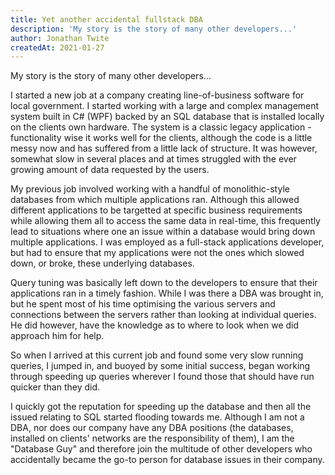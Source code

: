 ```yaml
---
title: Yet another accidental fullstack DBA
description: 'My story is the story of many other developers...'
author: Jonathan Twite
createdAt: 2021-01-27
---
```

My story is the story of many other developers...
<!--more-->
I started a new job at a company creating line-of-business software for local government.  I started working with a large and complex management system built in C# (WPF) backed by an SQL database that is installed locally on the clients own hardware.  The system is a classic legacy application - functionality wise it works well for the clients, although the code is a little messy now and has suffered from a little lack of structure.  It was however, somewhat slow in several places and at times struggled with the ever growing amount of data requested by the users.

My previous job involved working with a handful of monolithic-style databases from which multiple applications ran.  Although this allowed different applications to be targetted at specific business requirements while allowing them all to access the same data in real-time, this frequently lead to situations where one an issue within a database would bring down multiple applications.  I was employed as a full-stack applications developer, but had to ensure that my applications were not the ones which slowed down, or broke, these underlying databases.

Query tuning was basically left down to the developers to ensure that their applications ran in a timely fashion.  While I was there a DBA was brought in, but he spent most of his time optimising the various servers and connections between the servers rather than looking at individual queries.  He did however, have the knowledge as to where to look when we did approach him for help.

So when I arrived at this current job and found some very slow running queries, I jumped in, and buoyed by some initial success, began working through speeding up queries wherever I found those that should have run quicker than they did.

I quickly got the reputation for speeding up the database and then all the issued relating to SQL started flooding towards me.  Although I am not a DBA, nor does our company have any DBA positions (the databases, installed on clients' networks are the responsibility of them), I am the "Database Guy" and therefore join the multitude of other developers who accidentally became the go-to person for database issues in their company.

